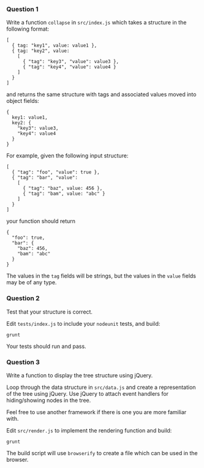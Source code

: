 ### Question 1

Write a function `collapse` in `src/index.js` which takes a structure in the following format:

```
[ 
  { tag: "key1", value: value1 },
  { tag: "key2", value: 
    [ 
      { "tag": "key3", "value": value3 },
      { "tag": "key4", "value": value4 }
    ] 
  }
]
```

and returns the same structure with tags and associated values moved into object fields:

```
{ 
  key1: value1,
  key2: {
    "key3": value3,
    "key4": value4
  }
}
```

For example, given the following input structure:

```
[ 
  { "tag": "foo", "value": true },
  { "tag": "bar", "value": 
    [
      { "tag": "baz", value: 456 },
      { "tag": "bam", value: "abc" }
    ] 
  }
]
```

your function should return

```
{
  "foo": true,
  "bar": {
    "baz": 456,
    "bam": "abc"
  }
}
```

The values in the `tag` fields will be strings, but the values in the `value` fields may be of any type.

### Question 2

Test that your structure is correct.

Edit `tests/index.js` to include your `nodeunit` tests, and build:

```
grunt
```

Your tests should run and pass.

### Question 3

Write a function to display the tree structure using jQuery.

Loop through the data structure in `src/data.js` and create a representation of the tree using jQuery. Use jQuery to attach event handlers for hiding/showing nodes in the tree.

Feel free to use another framework if there is one you are more familiar with.

Edit `src/render.js` to implement the rendering function and build:

```
grunt
```

The build script will use `browserify` to create a file which can be used in the browser.

